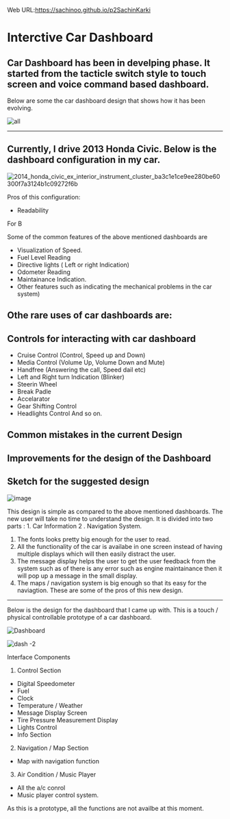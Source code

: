 Web URL:https://sachinoo.github.io/p2SachinKarki

# Interctive Car Dashboard 
 Car Dashboard has been in develping phase. It started from the tacticle switch style to touch screen and voice command based dashboard.
-------------------------------------------------------------------------------------------------------------------------
Below are some the car dashboard design that shows how it has been evolving.

![all ](https://user-images.githubusercontent.com/24665608/112539838-79472200-8d7f-11eb-872d-dcfbb668d953.png)

--------------------------------------------------------------------------------------------------------------------------------

## Currently, I drive 2013 Honda Civic. Below is the dashboard configuration in my car. 

![2014_honda_civic_ex_interior_instrument_cluster_ba3c1e1ce9ee280be60300f7a3124b1c09272f6b](https://user-images.githubusercontent.com/24665608/112540786-98927f00-8d80-11eb-8e77-c6c061ef8505.jpg)

Pros of this configuration:
 - Readability

For B

Some of the common features of the above mentioned dashboards are 
 - Visualization of Speed.
 - Fuel Level Reading
 - Directive lights ( Left or right Indication)
 - Odometer Reading 
 - Maintainance Indication.
 - Other features such as indicating the mechanical problems in the car system)

Othe rare uses of car dashboards are:
 - 


## Controls for interacting with car dashboard
- Cruise Control (Control, Speed up and Down)
- Media Control (Volume Up, Volume Down and  Mute)
- Handfree (Answering the call, Speed dail etc)
- Left and Right turn Indication (Blinker)
- Steerin Wheel
- Break Padle 
- Accelarator
- Gear Shifting Control
- Headlights Control 
 And so on.
 
 ## Common mistakes in the current Design
 
 ## Improvements for the design of the Dashboard
 
 ## Sketch for the suggested design
 
 ![image](https://user-images.githubusercontent.com/24665608/114969658-73a0a180-9e3e-11eb-8bc2-06d8b9f02ee0.png)

 
This design is simple as compared to the above mentioned dashboards. The new user will take no time to understand the design. It
is divided into two parts : 1. Car Information  2 . Navigation System. 
   1. The fonts looks pretty big enough for the user to read. 
   2. All the functionality of the car is availabe in one screen instead of having multiple displays which will then easily 
     distract the user.
   3. The message display helps the user to get the user feedback from the system such as of there is any error such as 
     engine maintainance then it will pop up a message in the small display.
   4. The maps / navigation system is big enough so that its easy for the naviagtion.
      These are some of the pros of this new design.
  
 --------------------------------------------------------------------------------------------------------------------------------
 
 Below is the design for the dashboard that I came up with. This is a touch / physical controllable prototype of a car 
 dashboard.
 
![Dashboard](https://user-images.githubusercontent.com/24665608/115096987-44953900-9eed-11eb-80e5-bf157973af95.png)


![dash -2](https://user-images.githubusercontent.com/24665608/115097036-87571100-9eed-11eb-93e3-7da421dc30dd.png)

Interface Components
1. Control Section
 - Digital Speedometer
 - Fuel
 - Clock
 - Temperature / Weather
 - Message Display Screen
 - Tire Pressure Measurement Display
 - Lights Control 
 - Info Section
 
 2. Navigation / Map Section
  - Map with navigation function
 
 3. Air Condition / Music Player 
  - All the a/c conrol 
  - Music player control system.

As this is a prototype, all the functions are not availbe at this moment.



